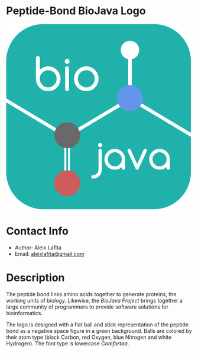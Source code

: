 # Peptide-Bond BioJava Logo

![logo](logo.png)

# Contact Info

- Author: Aleix Lafita
- Email: aleixlafita@gmail.com

# Description

The peptide bond links amino acids together to generate proteins, the working units of biology. 
Likewise, the *BioJava Project* brings together a large community of programmers to provide software solutions for bioinformatics.

The logo is designed with a flat ball and stick representation of the peptide bond as a negative space figure in a green background. Balls are colored by their atom type (black Carbon, red Oxygen, blue Nitrogen and white Hydrogen). The font type is lowercase *Comfortaa*.
